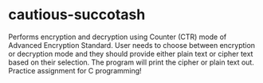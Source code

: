 # cautious-succotash
Performs encryption and decryption using Counter (CTR) mode of Advanced Encryption Standard. User needs to choose between encryption or decryption mode and they should provide either plain text or cipher text based on their selection. The program will print the cipher or plain text out. Practice assignment for C programming! 
